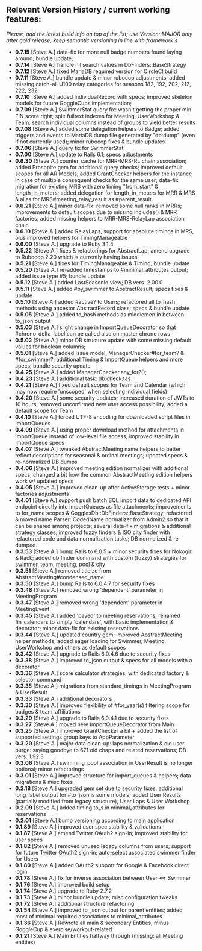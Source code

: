 ## Relevant Version History / current working features:

_Please, add the latest build info on top of the list; use Version::MAJOR only after gold release; keep semantic versioning in line with framework's_

- **0.7.15** [Steve A.] data-fix for more null badge numbers found laying around; bundle update;
- **0.7.14** [Steve A.] handle nil search values in DbFinders::BaseStrategy
- **0.7.12** [Steve A.] fixed MariaDB required version for CircleCI build
- **0.7.11** [Steve A.] bundle update & minor rubocop adjustments; added missing catch-all U100 relay categories for seasons 182, 192, 202, 212, 222, 232;
- **0.7.10** [Steve A.] added IndividualRecord with specs; improved skeleton models for future GoggleCups implementation;
- **0.7.09** [Steve A.] SwimmerStat query fix: wasn't getting the proper min FIN score right; split fulltext indexes for Meeting, UserWorkshop & Team: search individual columns instead of groups to yield better results
- **0.7.08** [Steve A.] added some delegation helpers to Badge; added triggers and events to MariaDB dump file generated by "db:dump" (even if not currently used); minor rubocop fixes & bundle updates
- **0.7.06** [Steve A.] query fix for SwimmerStat
- **0.7.00** [Steve A.] update to Rails 6.1; specs adjustments
- **0.6.30** [Steve A.] counter_cache for MRR-MRS-RL chain association; added Prosopite gem for additional query checks; improved default scopes for all AR Models; added GrantChecker helpers for the instance in case of multiple consequent checks for the same user; data-fix migration for existing MRS with zero timing "from_start" & length_in_meters; added delegation for length_in_meters for MRR & MRS & alias for MRS#meeting_relay_result as #parent_result
- **0.6.21** [Steve A.] minor data-fix: removed some null ranks in MRRs; improvements to default scopes due to missing includes() & MRR factories; added missing helpers to MRR-MRS-RelayLap association chain
- **0.6.10** [Steve A.] added RelayLaps, support for absolute timings in MRS, plus improved helpers for TimingManageable
- **0.6.00** [Steve A.] upgrade to Ruby 3.1.4
- **0.5.22** [Steve A.] fixes & refactorings for AbstractLap; amend upgrade to Rubocop 2.20 which is currently having issues
- **0.5.21** [Steve A.] fixes for TimingManageable & Timing; bundle update
- **0.5.20** [Steve A.] re-added timestamps to #minimal_attributes output; added issue type #5; bundle update
- **0.5.12** [Steve A.] added LastSeasonId view; DB vers. 2.00.0
- **0.5.11** [Steve A.] added #by_swimmer to AbstractResult; specs fixes & update
- **0.5.10** [Steve A.] added #active? to Users; refactored all to_hash methods using ancestor AbstractRecord class; specs & bundle update
- **0.5.05** [Steve A.] added to_hash methods as middlemen in between to_json output
- **0.5.03** [Steve A.] slight change in ImportQueueDecorator so that #chrono_delta_label can be called also on master chrono rows
- **0.5.02** [Steve A.] minor DB structure update with some missing default values for boolean columns;
- **0.5.01** [Steve A.] added Issue model, ManagerChecker#for_team? & #for_swimmer?; additional Timing & ImportQueue helpers and more specs; bundle security update
- **0.4.25** [Steve A.] added ManagerChecker.any_for?();
- **0.4.23** [Steve A.] additional task: db:check:tas
- **0.4.21** [Steve A.] fixed default scopes for Team and Calendar (which may now require 'unscoped' when selecting individual fields)
- **0.4.20** [Steve A.] some security updates; increased duration of JWTs to 10 hours; removed unconfirmed new user access possibility; added a default scope for Team
- **0.4.10** [Steve A.] forced UTF-8 encoding for downloaded script files in ImportQueues
- **0.4.09** [Steve A.] using proper download method for attachments in ImportQueue instead of low-level file access; improved stability in ImportQueue specs
- **0.4.07** [Steve A.] tweaked AbstractMeeting name helpers to better reflect descriptions for seasonal & ordinal meetings; updated specs & re-normalized DB dumps
- **0.4.06** [Steve A.] improved meeting edition normalizer with additional specs; changed a bit how the common AbstractMeeting edition helpers work w/ updated specs
- **0.4.05** [Steve A.] improved clean-up after ActiveStorage tests + minor factories adjustments
- **0.4.01** [Steve A.] support push batch SQL import data to dedicated API endpoint directly into ImportQueues as file attachments; improvements to for_name scopes & GogglesDb::DbFinders::BaseStrategy; refactored & moved name Parser::CodedName normalizer from Admin2 so that it can be shared among projects; several data-fix migrations & additional strategy classes; improved fuzzy finders & ISO city finder with refactored code and data normalization tasks; DB normalized & re-dumped.
- **0.3.53** [Steve A.] bump Rails to 6.0.5 + minor security fixes for Nokogiri & Rack; added db finder command with custom (fuzzy) strategies for swimmer, team, meeting, pool & city
- **0.3.51** [Steve A.] removed titleize from AbstractMeeting#condensed_name
- **0.3.50** [Steve A.] bump Rails to 6.0.4.7 for security fixes
- **0.3.48** [Steve A.] removed wrong 'dependent' parameter in MeetingProgram
- **0.3.47** [Steve A.] removed wrong 'dependent' parameter in MeetingEvent
- **0.3.45** [Steve A.] added 'payed' to meeting reservations; renamed fin_calendars to simply 'calendars', with basic implementation & decorator; minor data-fix for existing reservations
- **0.3.44** [Steve A.] updated country gem; improved AbstractMeeting helper methods; added eager loading for Swimmer, Meeting, UserWorkshop and others as default scopes
- **0.3.42** [Steve A.] upgrade to Rails 6.0.4.6 due to security fixes
- **0.3.38** [Steve A.] improved to_json output & specs for all models with a decorator
- **0.3.36** [Steve A.] score calculator strategies, with dedicated factory & selector command
- **0.3.35** [Steve A.] migrations from standard_timings in MeetingProgram & UserResult
- **0.3.33** [Steve A.] additional decorators
- **0.3.30** [Steve A.] improved flexibility of #for_year(s) filtering scope for badges & team_affiliations
- **0.3.29** [Steve A.] upgrade to Rails 6.0.4.1 due to security fixes
- **0.3.27** [Steve A.] moved here ImportQueueDecorator from Main
- **0.3.25** [Steve A.] improved GrantChecker a bit + added the list of supported settings group keys to AppParameter
- **0.3.20** [Steve A.] major data clean-up: laps normalization & old user purge: saying goodbye to 671 old chaps and related reservations; DB vers. 1.92.3
- **0.3.06** [Steve A.] swimming_pool association in UserResult is no longer optional; minor refactorings
- **0.3.01** [Steve A.] improved structure for import_queues & helpers; data migrations & misc fixes
- **0.2.18** [Steve A.] upgraded gem set due to security fixes; additional long_label output for #to_json is some models; added User Results (partially modified from legacy structure), User Laps & User Workshop
- **0.2.09** [Steve A.] added timing.to_s in minimal_attributes for reservations
- **0.2.01** [Steve A.] bump versioning according to main application
- **0.1.89** [Steve A.] improved user spec stability & validations
- **0.1.87** [Steve A.] amend Twitter OAuth2 sign-in; improved stability for user specs
- **0.1.82** [Steve A.] removed unused legacy columns from users; support for future Twitter OAuth2 sign-in; auto-select associated swimmer finder for Users
- **0.1.80** [Steve A.] added OAuth2 support for Google & Facebook direct login
- **0.1.78** [Steve A.] fix for inverse association between User <=> Swimmer
- **0.1.76** [Steve A.] improved build setup
- **0.1.74** [Steve A.] upgrade to Ruby 2.7.2
- **0.1.73** [Steve A.] minor bundle update; misc configuration tweaks
- **0.1.72** [Steve A.] additional structure refactoring
- **0.1.54** [Steve A.] improved to_json output for parent entities; added most of minimal required associations to minimal_attributes
- **0.1.36** [Steve A.] Rewrote all main & secondary Entities, minus GoggleCup & exercise/workout-related
- **0.1.21** [Steve A.] Main Entities halfway through (missing: all Meeting entities)
